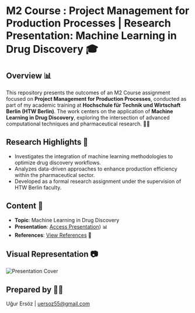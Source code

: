 # M2 Course : Project Management for Production Processes | Research Presentation: Machine Learning in Drug Discovery 🎓

## Overview 📊
This repository presents the outcomes of an M2 Course assignment focused on **Project Management for Production Processes**, conducted as part of my academic training at **Hochschule für Technik und Wirtschaft Berlin (HTW Berlin)**. The work centers on the application of **Machine Learning in Drug Discovery**, exploring the intersection of advanced computational techniques and pharmaceutical research. 🚀🔬

## Research Highlights 📝
- Investigates the integration of machine learning methodologies to optimize drug discovery workflows.
- Analyzes data-driven approaches to enhance production efficiency within the pharmaceutical sector.
- Developed as a formal research assignment under the supervision of HTW Berlin faculty.

## Content 📝
- **Topic**: Machine Learning in Drug Discovery  
- **Presentation**: [Access Presentation](https://www.canva.com/design/DAGbc8mwtT4/k9-w-kcwI-w11zkxYiPFJA)) 📊
- **References**: [View References](https://ugrersoz.github.io/m2-presentation/) 🔗

## Visual Representation 📷
![Presentation Cover](https://github.com/ugrersoz/m2-presentation/blob/main/Ugur%20Ers%C3%B6z_Machine%20Learning%20in%20Drug%20Discovery.png)

## Prepared by 👨‍💻
Uğur Ersöz | [uersoz55@gmail.com](mailto:uersoz55@gmail.com)


